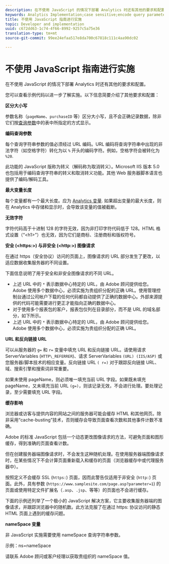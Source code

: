 ```yaml
---
description: 在不使用 JavaScript 的情况下部署 Analytics 时还有其他的要求和配置。
keywords: Analytics Implementation;case sensitive;encode query parameters;invalid characters;secure image requests;maximum variable length;referring;url;caching;namespace
title: 不使用 JavaScript 指南进行实施
topic: Developer and implementation
uuid: c672dd63-1c74-4f66-8992-9257c5a75e36
translation-type: tm+mt
source-git-commit: 99ee24efaa517e8da700c67818c111c4aa90dc02

---
```



# 不使用 JavaScript 指南进行实施

在不使用 JavaScript 的情况下部署 Analytics 时还有其他的要求和配置。

您可以查看示例代码以进一步了解实施。以下信息简要介绍了其他要求和配置：

<!--Meike, I converted this from a table. Table within a table was a mess, and I'm not sure I captured everything. Please check this content against the orginal. -Bob -->

**区分大小写**

参数名称（`pageName`、`purchaseID` 等）区分大小写，且不会正确记录数据，除非它们按[查询参数](/help/implement/js-implementation/data-collection/query-parameters.md)中的表中所指定的方式显示。

**编码查询参数**

每个查询字符串参数的值必须经过 URL 编码。URL 编码将查询字符串中出现的非法字符（如空格字符）转化为以 `%` 开头的编码字符。例如，空格字符会被转化为 `%20`.

此功能的 JavaScript 版称为转义（解码称为取消转义）。Microsoft IIS 版本 5.0 也包括用于编码查询字符串的转义和取消转义功能。其他 Web 服务器脚本语言也提供了编码/解码工具。

**最大变量长度**

每个变量都有一个最大长度。应为 [Analytics 变量](/help/implement/js-implementation/c-variables/sc-variables.md). 如果超出变量的最大长度，则在 Analytics 中存储和显示时，会导致该变量的值被截断。

**无效字符**

字符代码高于十进制 128 的字符无效，因为非打印字符代码低于 128。HTML 格式设置（“&lt;h1&gt;”）也无效，因为它们是商标、注册商标和版权符号。

**安全 (&lt;https:&gt;) 与非安全 (&lt;http:&gt;) 图像请求**

在通过 https（安全协议）访问的页面上，图像请求的 URL 部分发生了更改，以适应数据收集服务器的不同设置。

下面信息说明了用于安全和非安全图像请求的不同 URL。

* 上述 URL 中的 `*` 表示数据中心特定的 URL，由 Adobe 顾问提供给您。Adobe 使用多个数据中心，必须实施为贵组织分配的正确 URL。使用管理控制台通过公司帐户下载的任何代码都自动提供了正确的数据中心。外部来源提供的代码可能需要进行更正才能指向正确的数据中心。
* 对于使用多个报表包的客户，报表包仅列在目录部分，而不是 URL 的域名部分，如下所示。
* 上述 URL 中的 `*` 表示数据中心特定的 URL，由 Adobe 顾问提供给您。Adobe 使用多个数据中心，必须实施为贵组织分配的正确 URL。

**URL 和反向链接 URL**

可以从服务器的 `g=` 和 `r=` 变量中填充 URL 和反向链接 URL。请使用请求 ServerVariables (`HTTP\_REFERRER`)、请求 ServerVariables `(URL) (IIS/ASP)` 或您服务器/脚本技术的相应变量。反向链接 URL `( r=)` 对于跟踪反向链接 URL、域、搜索引擎和搜索词非常重要。

如果未使用 pageName，则必须唯一填充当前 URL 字段。如果既未填充 pageName，又未填充当前 URL `(g=)`，则该记录无效，不会进行处理。要处理记录，至少需要填充 URL 字段。

**缓存影响**

浏览器或访客与提供内容的网站之间的服务器可能会缓存 HTML 和其他网页。除非采用“cache-busting”技术，否则缓存会导致页面查看次数和其他事件计数不准确。

Adobe 的标准 JavaScript 包括一个动态更改图像请求的方法，可避免页面和图形缓存，得到准确的页面查看计数。

但在创建服务器端图像请求时，不会发生这种随机处理。在使用服务器端图像请求时，在某些情况下不会计算页面重新载入和缓存的页面（浏览器缓存中或代理服务器中）。

按照定义不会缓存 SSL (`https:`) 页面，因而此警告仅适用于非安全 (`http:`) 页面。此外，具有参数 (`https://www.samplesite.com/page.asp?parameter=1`) 的页面或使用特定文件扩展名（`.asp`、`.jsp`、等等）的页面也不会进行缓存。

下面的示例还列举了一个极小的 JavaScript 解决方案，它主要收集服务器端的图像请求，并跟踪浏览器中的随机数。此方法克服了在通过 https: 协议访问的静态 HTML 页面上遇到的缓存问题。

**nameSpace 变量**

非 JavaScript 实施需要使用 nameSpace 查询字符串参数。

示例：ns=nameSpace

请联系 Adobe 顾问或客户经理以获取贵组织的 nameSpace 值。
